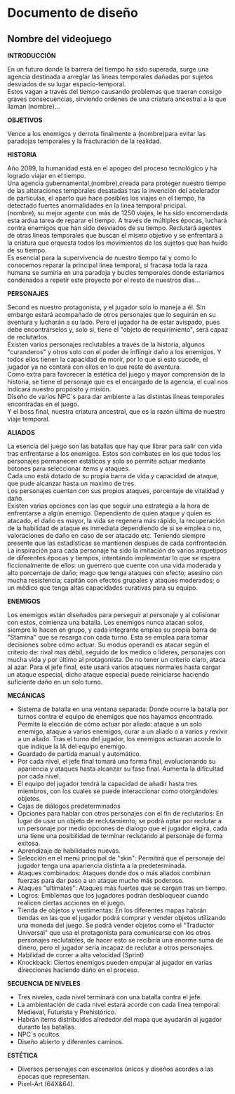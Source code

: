 # Documento de diseño

## Nombre del videojuego

**INTRODUCCIÓN**

En un futuro donde la barrera del tiempo ha sido superada, surge una agencia destinada a arreglar las lineas temporales dañadas
por sujetos desviados de su lugar espacio-temporal.\
Estos vagan a través del tiempo causando problemas que traeran consigo graves consecuencias, sirviendo ordenes de una criatura ancestral a la que llaman (nombre)...

**OBJETIVOS** 

Vence a los enemigos y derrota finalmente a (nombre)para evitar las paradojas temporales y la fracturación de la realidad.

**HISTORIA**

Año 2089, la humanidad está en el apogeo del proceso tecnológico y ha logrado viajar en el tiempo.\
Una agencia gubernamental,(nombre),creada para proteger nuestro tiempo de las alteraciones temporales desatadas tras la invención del acelerador de particulas, el aparto que hace posibles los viajes en el tiempo, ha detectado fuertes anormalidades en la linea temporal pricipal.\
(nombre), su mejor agente con más de 1250 viajes, le ha sido encomendada esta ardua tarea de reparar el tiempo. A través de múltiples épocas, luchará contra enemigos que han sido desviados de su tiempo. Reclutará agentes de otras lineas temporales que buscan el mismo objetivo y se enfrentará a la criatura que orquesta todos los movimientos de los sujetos que han huido de su tiempo.\
Es esencial para la supervivencia de nuestro tiempo tal y como lo conocemos reparar la principal linea temporal, si fracasa toda la raza humana se sumiría en una paradoja y bucles temporales donde estaríamos condenados a repetir este proyecto por el resto de nuestros dias...

**PERSONAJES**

Second es nuestro protagonista, y el jugador solo lo maneja a él. Sin embargo estará acompañado de otros personajes que lo seguirán en su aventura y lucharán a su lado. Pero el jugador ha de estar avispado, pues debe encontrárselos y, solo si, tiene el "objeto de requirimiento", será capaz de reclutarlos.\
Existen varios personajes reclutables a través de la historia, algunos "curanderos" y otros solo con el poder de inflingir daño a los enemigos. Y todos ellos tienen la capacidad de morir, por lo que si esto sucede, el jugador ya no contará con ellos en lo que reste de aventura.\
Como extra para favorecer la estética del juego y mayor comprensión de la historia, se tiene el personaje que es el encargado de la agencia, el cual nos indicará nuestro propósito y misión.\
Diseño de varios NPC´s para dar ambiente a las distintas líneas temporales encontradas en el juego.\
Y el boss final, nuestra criatura ancestral, que es la razón última de nuestro viaje temporal. 

**ALIADOS**

La esencia del juego son las batallas que hay que librar para salir con vida tras enfrentarse a los enemigos. Estos son combates en los que todos los personajes permanecen estáticos y solo se permite actuar mediante botones para seleccionar items y ataques.\
Cada uno está dotado de su propia barra de vida y capacidad de ataque, que pude alcanzar hasta un maximo de tres.\
Los personajes cuentan con sus propios ataques, porcentaje de vitalidad y daño.\
Existen varias opciones con las que seguir una estrategia a la hora de enfrentarse a algún enemigo. Dependiento de quien ataque y quien es atacado, el daño es mayor, la vida se regenera más rápido, la recuperación de la habilidad de ataque es inmediata dependiendo de si se emplea o no, valoraciones de daño en caso de ser atacado  etc. Teniendo siempre presente que las estadísticas se mantienen después de cada confrontación.\
La inspiración para cada personaje ha sido la imitación de varios arquetipos de diferentes épocas y tiempos, intentando implementar lo que se espera ficcionalmente de ellos: un guerrero que cuente con una vida moderada y alto porcentaje de daño; mago que tenga ataques con efecto; asesino con mucha resistencia; capitán con efectos grupales y ataques moderados; o un médico que tenga altas capacidades curativas para su equipo.

**ENEMIGOS**

Los enemigos están diseñados para perseguir al personaje y al colisionar con estos, comienza una batalla. Los enemigos nunca atacan solos, siempre lo hacen en grupo, y cada integrante emplea su propia barra de "Stamina" que se recarga con cada turno. Esta se emplea para tomar decisiones sobre cómo actuar. Su modus operandi es atacar según el criterio de: rival mas débil, seguido de los medico o lideres, personajes con mucha vida y por último al protagonista. De no tener un criterio claro, ataca al azar. Para el jefe final, este usará varios ataques normales hasta cargar un ataque especial, dicho ataque especial puede reiniciarse haciendo suficiente daño en un solo turno.

**MECÁNICAS**

*   Sistema de batalla en una ventana separada: Donde ocurre la batalla por turnos contra el equipo de enemigos que nos hayamos encontrado. Permite la elección de cómo actuar por aliado: ataque a un solo enemigo, ataque a varios enemigos, curar a un aliado o a varios y revivir a un aliado. Tras el turno del jugador, los enemigos actuaran acorde lo que indique la IA del equipo enemigo.
*   Guardado de partida manual y automático.
*   Por cada nivel, el jefe final tomará una forma final, evolucionando su apariencia y ataques hasta alcanzar su fase final. Aumenta la dificultad por cada nivel.
*   El equipo del jugador tendrá la capacidad de añadir hasta tres miembros, con los cuales se puede interaccionar como otorgándoles objetos.
*   Cajas de diálogos predeterminados
*   Opciones para hablar con otros personajes con el fin de reclutarlos: En lugar de usar un objeto de reclutamiento, se podrá optar por reclutar a un personaje por medio opciones de dialogo que el jugador eligirá, cada una tiene una posibilidad de terminar reclutando al personaje de forma exitosa.
*   Aprendizaje de habilidades nuevas.
*   Selección en el menú principal de "skin": Permitirá que el personaje del jugador tenga una apariencia distinta a la predeterminada.
*   Ataques combinados: Ataques donde dos o más aliados combinan fuerzas para dar paso a un ataque mucho más poderoso.
*   Ataques "ultimates": Ataques más fuertes que se cargan tras un tiempo.
*   Logros: Emblemas que los jugadores podrán desbloquear cuando realicen ciertas acciones en el juego.
*   Tienda de objetos y vestimentas: En los diferentes mapas habrán tiendas en las que el jugador podrá comprar y vender objetos utilizando una moneda del juego. Se podrá vender objetos como el "Traductor Universal" que usa el protagonista para comunicarse con los otros personajes reclutables, de hacer esto se recibiría una enorme suma de dinero, pero el jugador sería incapaz de reclutar a otros personajes.
*   Habilidad de correr a alta velocidad (Sprint)
*   Knockback: Ciertos enemigos pueden empujar al jugador en varias direcciones haciendo daño en el proceso.

**SECUENCIA DE NIVELES**

*   Tres niveles, cada nivel terminará con una batalla contra el jefe.
*   La ambientación de cada nivel estará acorde con cada línea temporal: Medieval, Futurista y Prehistórico.
*   Habrán items distribuidos alrededor del mapa que ayudarán al jugador durante las batallas.
*   NPC´s ocultos.
*   Diseño abierto y diferentes caminos. 

**ESTÉTICA**

*   Diversos personajes con escenarios únicos y diseños acordes a las épocas que representan.
*   Pixel-Art (64X&64).








